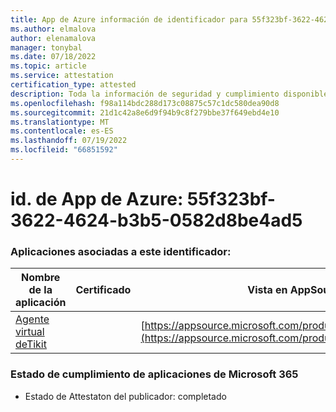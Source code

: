 ```yaml
---
title: App de Azure información de identificador para 55f323bf-3622-4624-b3b5-0582d8be4ad5
ms.author: elmalova
author: elenamalova
manager: tonybal
ms.date: 07/18/2022
ms.topic: article
ms.service: attestation
certification_type: attested
description: Toda la información de seguridad y cumplimiento disponible para 55f323bf-3622-4624-b3b5-0582d8be4ad5.
ms.openlocfilehash: f98a114bdc288d173c08875c57c1dc580dea90d8
ms.sourcegitcommit: 21d1c42a8e6d9f94b9c8f279bbe37f649ebd4e10
ms.translationtype: MT
ms.contentlocale: es-ES
ms.lasthandoff: 07/19/2022
ms.locfileid: "66851592"
---
```

# <a name="azure-app-id-55f323bf-3622-4624-b3b5-0582d8be4ad5"></a>id. de App de Azure: 55f323bf-3622-4624-b3b5-0582d8be4ad5


### <a name="apps-associated-with-this-id"></a>Aplicaciones asociadas a este identificador:
| **Nombre de la aplicación** | **Certificado** | **Vista en AppSource** |
|--------------|---------------|-----------------------|
| [Agente virtual deTikit](../forward/WA200004288.md) |  | [https://appsource.microsoft.com/product/office/WA200004288](https://appsource.microsoft.com/product/office/WA200004288) |

### <a name="microsoft-365-app-compliance-status"></a>Estado de cumplimiento de aplicaciones de Microsoft 365
- Estado de Attestaton del publicador: completado
